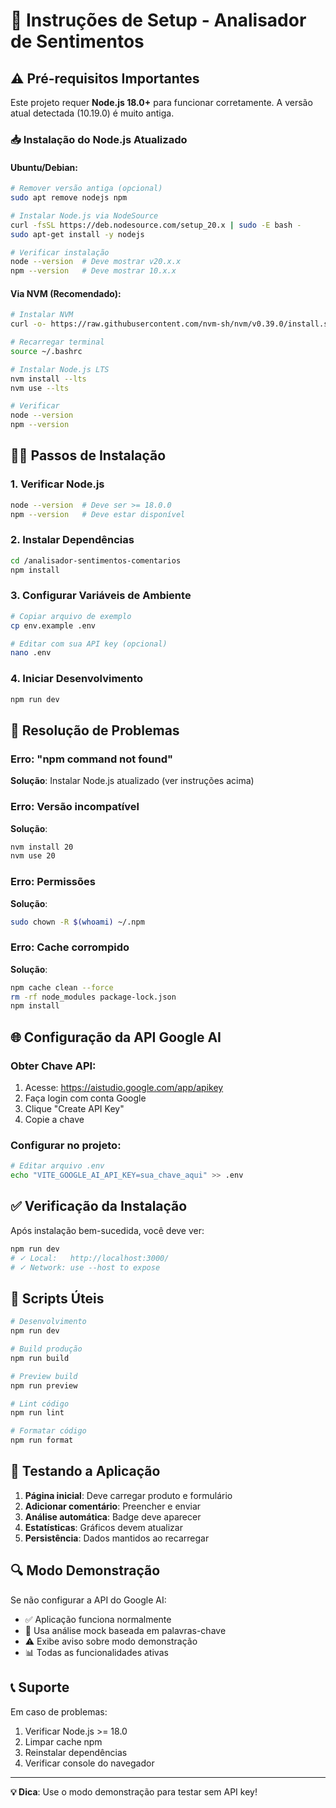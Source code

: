 # 🚀 Instruções de Setup - Analisador de Sentimentos

## ⚠️ Pré-requisitos Importantes

Este projeto requer **Node.js 18.0+** para funcionar corretamente. A versão atual detectada (10.19.0) é muito antiga.

### 📥 Instalação do Node.js Atualizado

#### Ubuntu/Debian:
```bash
# Remover versão antiga (opcional)
sudo apt remove nodejs npm

# Instalar Node.js via NodeSource
curl -fsSL https://deb.nodesource.com/setup_20.x | sudo -E bash -
sudo apt-get install -y nodejs

# Verificar instalação
node --version  # Deve mostrar v20.x.x
npm --version   # Deve mostrar 10.x.x
```

#### Via NVM (Recomendado):
```bash
# Instalar NVM
curl -o- https://raw.githubusercontent.com/nvm-sh/nvm/v0.39.0/install.sh | bash

# Recarregar terminal
source ~/.bashrc

# Instalar Node.js LTS
nvm install --lts
nvm use --lts

# Verificar
node --version
npm --version
```

## 🏃‍♂️ Passos de Instalação

### 1. Verificar Node.js
```bash
node --version  # Deve ser >= 18.0.0
npm --version   # Deve estar disponível
```

### 2. Instalar Dependências
```bash
cd /analisador-sentimentos-comentarios
npm install
```

### 3. Configurar Variáveis de Ambiente
```bash
# Copiar arquivo de exemplo
cp env.example .env

# Editar com sua API key (opcional)
nano .env
```

### 4. Iniciar Desenvolvimento
```bash
npm run dev
```

## 🔧 Resolução de Problemas

### Erro: "npm command not found"
**Solução**: Instalar Node.js atualizado (ver instruções acima)

### Erro: Versão incompatível
**Solução**: 
```bash
nvm install 20
nvm use 20
```

### Erro: Permissões
**Solução**:
```bash
sudo chown -R $(whoami) ~/.npm
```

### Erro: Cache corrompido
**Solução**:
```bash
npm cache clean --force
rm -rf node_modules package-lock.json
npm install
```

## 🌐 Configuração da API Google AI

### Obter Chave API:
1. Acesse: https://aistudio.google.com/app/apikey
2. Faça login com conta Google
3. Clique "Create API Key"
4. Copie a chave

### Configurar no projeto:
```bash
# Editar arquivo .env
echo "VITE_GOOGLE_AI_API_KEY=sua_chave_aqui" >> .env
```

## ✅ Verificação da Instalação

Após instalação bem-sucedida, você deve ver:

```bash
npm run dev
# ✓ Local:   http://localhost:3000/
# ✓ Network: use --host to expose
```

## 🚀 Scripts Úteis

```bash
# Desenvolvimento
npm run dev

# Build produção
npm run build

# Preview build
npm run preview

# Lint código
npm run lint

# Formatar código
npm run format
```

## 📱 Testando a Aplicação

1. **Página inicial**: Deve carregar produto e formulário
2. **Adicionar comentário**: Preencher e enviar
3. **Análise automática**: Badge deve aparecer
4. **Estatísticas**: Gráficos devem atualizar
5. **Persistência**: Dados mantidos ao recarregar

## 🔍 Modo Demonstração

Se não configurar a API do Google AI:
- ✅ Aplicação funciona normalmente
- 🤖 Usa análise mock baseada em palavras-chave
- ⚠️ Exibe aviso sobre modo demonstração
- 📊 Todas as funcionalidades ativas

## 📞 Suporte

Em caso de problemas:
1. Verificar Node.js >= 18.0
2. Limpar cache npm
3. Reinstalar dependências
4. Verificar console do navegador

---

**💡 Dica**: Use o modo demonstração para testar sem API key! 